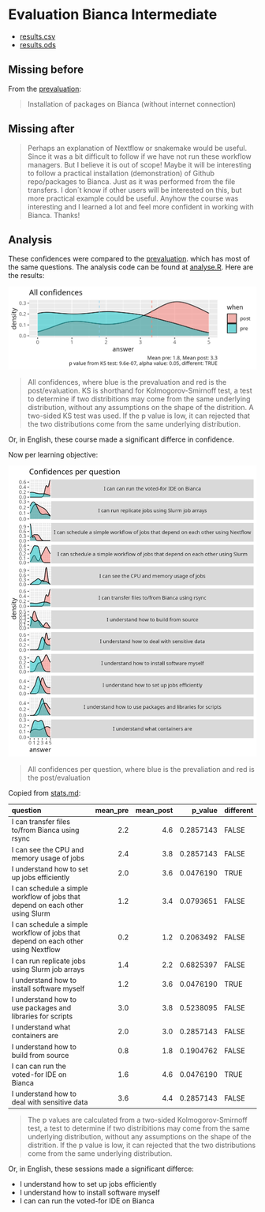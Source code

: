 # Evaluation Bianca Intermediate

- [results.csv](results.csv)
- [results.ods](results.ods)

## Missing before

From the [prevaluation](../../prevaluation/20241111/README.md):

> Installation of packages on Bianca (without internet connection)

## Missing after

> Perhaps an explanation of Nextflow or snakemake would be useful.
> Since it was a bit difficult to follow if we have not run these workflow
> managers. But I believe it is out of scope!
> Maybe it will be interesting to follow a practical installation
> (demonstration) of Github repo/packages to Bianca.
> Just as it was performed from the file transfers.
> I don´t know if other users will be interested on this,
> but more practical example could be useful.
> Anyhow the course was interesting and
> I learned a lot and feel more confident in working with Bianca.
> Thanks! 

## Analysis

These confidences were compared to the
[prevaluation](../../prevaluation/20241111/README.md).
which has most of the same questions.
The analysis code can be found at [analyse.R](analyse.R).
Here are the results:

![All confidences](all_confidences.png)

> All confidences, where blue is the prevaluation
> and red is the post/evaluation. KS is shorthand
> for Kolmogorov-Smirnoff test, a test to determine if two distribitions
> may come from the same underlying distribution, without any assumptions on
> the shape of the distrition. A two-sided KS test was used.
> If the p value is low, it can rejected that
> the two distributions come from the same underlying distribution.

Or, in English, these course made a significant differce in confidence.

Now per learning objective:

![Confidences per question](confidences_per_question.png)

> All confidences per question, where blue is the prevaliation
> and red is the post/evaluation

Copied from [stats.md](stats.md):

|question                                                                          | mean_pre| mean_post|   p_value|different |
|:---------------------------------------------------------------------------------|--------:|---------:|---------:|:---------|
|I can transfer files to/from Bianca using rsync                                   |      2.2|       4.6| 0.2857143|FALSE     |
|I can see the CPU and memory usage of jobs                                        |      2.4|       3.8| 0.2857143|FALSE     |
|I understand how to set up jobs efficiently                                       |      2.0|       3.6| 0.0476190|TRUE      |
|I can schedule a simple workflow of jobs that depend on each other using Slurm    |      1.2|       3.4| 0.0793651|FALSE     |
|I can schedule a simple workflow of jobs that depend on each other using Nextflow |      0.2|       1.2| 0.2063492|FALSE     |
|I can run replicate jobs using Slurm job arrays                                   |      1.4|       2.2| 0.6825397|FALSE     |
|I understand how to install software myself                                       |      1.2|       3.6| 0.0476190|TRUE      |
|I understand how to use packages and libraries for scripts                        |      3.0|       3.8| 0.5238095|FALSE     |
|I understand what containers are                                                  |      2.0|       3.0| 0.2857143|FALSE     |
|I understand how to build from source                                             |      0.8|       1.8| 0.1904762|FALSE     |
|I can can run the voted-for IDE on Bianca                                         |      1.6|       4.6| 0.0476190|TRUE      |
|I understand how to deal with sensitive data                                      |      3.6|       4.4| 0.2857143|FALSE     |

> The p values are calculated from a two-sided Kolmogorov-Smirnoff test,
> a test to determine if two distribitions
> may come from the same underlying distribution, without any assumptions on
> the shape of the distrition. If the p value is low, it can rejected that
> the two distributions come from the same underlying distribution.

Or, in English, these sessions made a significant differce:

- I understand how to set up jobs efficiently
- I understand how to install software myself
- I can can run the voted-for IDE on Bianca
